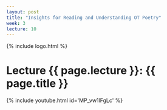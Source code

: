```yaml
---
layout: post
title: "Insights for Reading and Understanding OT Poetry"
week: 3
lecture: 10
---
```


{% include logo.html %}

# Lecture {{ page.lecture }}: {{ page.title }}

{% include youtube.html id='MP_vw1lFgLc' %}
